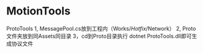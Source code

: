 # MotionTools

ProtoTools
    1, MessagePool.cs放到工程内（Works/_Hotfix_/Network）
    2, Proto文件夹放到同Assets同目录
    3，cd到Proto目录执行 dotnet ProtoTools.dll即可生成协议文件
